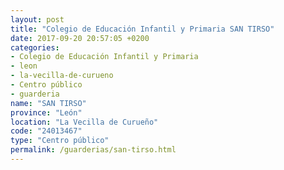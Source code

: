 ```yaml
---
layout: post
title: "Colegio de Educación Infantil y Primaria SAN TIRSO"
date: 2017-09-20 20:57:05 +0200
categories:
- Colegio de Educación Infantil y Primaria
- leon
- la-vecilla-de-curueno
- Centro público
- guarderia
name: "SAN TIRSO"
province: "León"
location: "La Vecilla de Curueño"
code: "24013467"
type: "Centro público"
permalink: /guarderias/san-tirso.html
---
```

